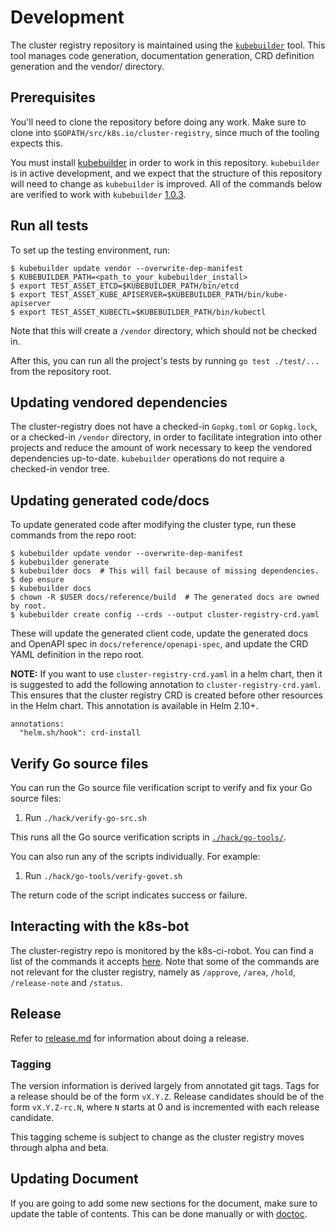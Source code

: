 # Development

The cluster registry repository is maintained using the
[`kubebuilder`](https://github.com/kubernetes-sigs/kubebuilder) tool. This tool
manages code generation, documentation generation, CRD definition generation and
the vendor/ directory.

## Prerequisites

You'll need to clone the repository before doing any work. Make sure to clone
into `$GOPATH/src/k8s.io/cluster-registry`, since much of the tooling expects
this.

You must install [kubebuilder](https://github.com/kubernetes-sigs/kubebuilder)
in order to work in this repository. `kubebuilder` is in active development, and
we expect that the structure of this repository will need to change as
`kubebuilder` is improved. All of the commands below are verified to work with
`kubebuilder` [1.0.3](https://github.com/kubernetes-sigs/kubebuilder/releases/tag/v1.0.3).

## Run all tests

To set up the testing environment, run:

```
$ kubebuilder update vendor --overwrite-dep-manifest
$ KUBEBUILDER_PATH=<path_to_your_kubebuilder_install>
$ export TEST_ASSET_ETCD=$KUBEBUILDER_PATH/bin/etcd
$ export TEST_ASSET_KUBE_APISERVER=$KUBEBUILDER_PATH/bin/kube-apiserver
$ export TEST_ASSET_KUBECTL=$KUBEBUILDER_PATH/bin/kubectl
```

Note that this will create a `/vendor` directory, which should not be checked
in.

After this, you can run all the project's tests by running `go test ./test/...`
from the repository root.

## Updating vendored dependencies

The cluster-registry does not have a checked-in `Gopkg.toml` or `Gopkg.lock`, or
a checked-in `/vendor` directory, in order to facilitate integration into other
projects and reduce the amount of work necessary to keep the vendored
dependencies up-to-date. `kubebuilder` operations do not require a checked-in
vendor tree.

## Updating generated code/docs

To update generated code after modifying the cluster type, run these commands
from the repo root:

```
$ kubebuilder update vendor --overwrite-dep-manifest
$ kubebuilder generate
$ kubebuilder docs  # This will fail because of missing dependencies.
$ dep ensure
$ kubebuilder docs
$ chown -R $USER docs/reference/build  # The generated docs are owned by root.
$ kubebuilder create config --crds --output cluster-registry-crd.yaml
```

These will update the generated client code, update the generated docs and
OpenAPI spec in `docs/reference/openapi-spec`, and update the CRD YAML
definition in the repo root.

**NOTE:** If you want to use `cluster-registry-crd.yaml` in a helm chart, then it is
suggested to add the following annotation to `cluster-registry-crd.yaml`. This ensures
that the cluster registry CRD is created before other resources in the Helm chart.
This annotation is available in Helm 2.10+.

```
annotations:
  "helm.sh/hook": crd-install
```

## Verify Go source files

You can run the Go source file verification script to verify and fix your Go
source files:

1.  Run `./hack/verify-go-src.sh`

This runs all the Go source verification scripts in
[`./hack/go-tools/`](/hack/go-tools/).

You can also run any of the scripts individually. For example:

1.  Run `./hack/go-tools/verify-govet.sh`

The return code of the script indicates success or failure.

## Interacting with the k8s-bot

The cluster-registry repo is monitored by the k8s-ci-robot. You can find a list
of the commands it accepts
[here](https://github.com/kubernetes/test-infra/blob/master/commands.md). Note
that some of the commands are not relevant for the cluster registry, namely as
`/approve`, `/area`, `/hold`, `/release-note` and `/status`.

## Release

Refer to [release.md](release.md) for information about doing a release.

### Tagging

The version information is derived largely from annotated git tags. Tags for a
release should be of the form `vX.Y.Z`. Release candidates should be of the form
`vX.Y.Z-rc.N`, where `N` starts at 0 and is incremented with each release
candidate.

This tagging scheme is subject to change as the cluster registry moves through
alpha and beta.

## Updating Document

If you are going to add some new sections for the document, make sure to update the table
of contents. This can be done manually or with [doctoc](https://github.com/thlorenz/doctoc).
